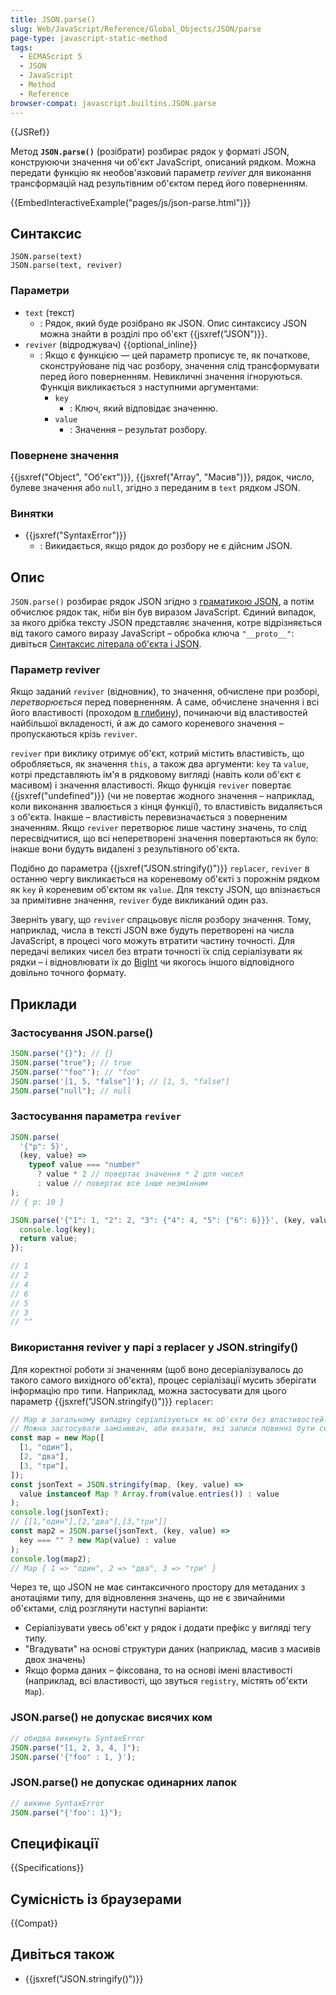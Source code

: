 ```yaml
---
title: JSON.parse()
slug: Web/JavaScript/Reference/Global_Objects/JSON/parse
page-type: javascript-static-method
tags:
  - ECMAScript 5
  - JSON
  - JavaScript
  - Method
  - Reference
browser-compat: javascript.builtins.JSON.parse
---
```


{{JSRef}}

Метод **`JSON.parse()`** (розібрати) розбирає рядок у форматі JSON, конструюючи значення чи об'єкт JavaScript, описаний рядком. Можна передати функцію як необов'язковий параметр _reviver_ для виконання трансформацій над результівним об'єктом перед його поверненням.

{{EmbedInteractiveExample("pages/js/json-parse.html")}}

## Синтаксис

```js-nolint
JSON.parse(text)
JSON.parse(text, reviver)
```

### Параметри

- `text` (текст)
  - : Рядок, який буде розібрано як JSON. Опис синтаксису JSON можна знайти в розділі про об'єкт {{jsxref("JSON")}}.
- `reviver` (відроджувач) {{optional_inline}}
  - : Якщо є функцією — цей параметр прописує те, як початкове, сконструйоване під час розбору, значення слід трансформувати перед його поверненням. Невикличні значення ігноруються. Функція викликається з наступними аргументами:
    - `key`
      - : Ключ, який відповідає значенню.
    - `value`
      - : Значення – результат розбору.

### Повернене значення

{{jsxref("Object", "Об'єкт")}}, {{jsxref("Array", "Масив")}}, рядок, число, булеве значення або `null`, згідно з переданим в `text` рядком JSON.

### Винятки

- {{jsxref("SyntaxError")}}
  - : Викидається, якщо рядок до розбору не є дійсним JSON.

## Опис

`JSON.parse()` розбирає рядок JSON згідно з [граматикою JSON](/uk/docs/Web/JavaScript/Reference/Global_Objects/JSON#full_json_grammar), а потім обчислює рядок так, ніби він був виразом JavaScript. Єдиний випадок, за якого дрібка тексту JSON представляє значення, котре відрізняється від такого самого виразу JavaScript – обробка ключа `"__proto__"`: дивіться [Синтаксис літерала об'єкта і JSON](/uk/docs/Web/JavaScript/Reference/Operators/Object_initializer#syntaksys-literala-obiekta-i-json).

### Параметр reviver

Якщо заданий `reviver` (відновник), то значення, обчислене при розборі, _перетворюється_ перед поверненням. А саме, обчислене значення і всі його властивості (проходом [в глибину](https://uk.wikipedia.org/wiki/%D0%9F%D0%BE%D1%88%D1%83%D0%BA_%D1%83_%D0%B3%D0%BB%D0%B8%D0%B1%D0%B8%D0%BD%D1%83)), починаючи від властивостей найбільшої вкладеності, й аж до самого кореневого значення – пропускаються крізь `reviver`.

`reviver` при виклику отримує об'єкт, котрий містить властивість, що обробляється, як значення `this`, а також два аргументи: `key` та `value`, котрі представляють ім'я в рядковому вигляді (навіть коли об'єкт є масивом) і значення властивості. Якщо функція `reviver` повертає {{jsxref("undefined")}} (чи не повертає жодного значення – наприклад, коли виконання звалюється з кінця функції), то властивість видаляється з об'єкта. Інакше – властивість перевизначається з поверненим значенням. Якщо `reviver` перетворює лише частину значень, то слід пересвідчитися, що всі неперетворені значення повертаються як було: інакше вони будуть видалені з результівного об'єкта.

Подібно до параметра {{jsxref("JSON.stringify()")}} `replacer`, `reviver` в останню чергу викликається на кореневому об'єкті з порожнім рядком як `key` й кореневим об'єктом як `value`. Для тексту JSON, що впізнається за примітивне значення, `reviver` буде викликаний один раз.

Зверніть увагу, що `reviver` спрацьовує після розбору значення. Тому, наприклад, числа в тексті JSON вже будуть перетворені на числа JavaScript, в процесі чого можуть втратити частину точності. Для передачі великих чисел без втрати точності їх слід серіалізувати як рядки – і відновлювати їх до [BigInt](/uk/docs/Web/JavaScript/Reference/Global_Objects/BigInt) чи якогось іншого відповідного довільно точного формату.

## Приклади

### Застосування JSON.parse()

```js
JSON.parse("{}"); // {}
JSON.parse("true"); // true
JSON.parse('"foo"'); // "foo"
JSON.parse('[1, 5, "false"]'); // [1, 5, "false"]
JSON.parse("null"); // null
```

### Застосування параметра `reviver`

```js
JSON.parse(
  '{"p": 5}',
  (key, value) =>
    typeof value === "number"
      ? value * 2 // повертає значення * 2 для чисел
      : value // повертає все інше незмінним
);
// { p: 10 }

JSON.parse('{"1": 1, "2": 2, "3": {"4": 4, "5": {"6": 6}}}', (key, value) => {
  console.log(key);
  return value;
});

// 1
// 2
// 4
// 6
// 5
// 3
// ""
```

### Використання reviver у парі з replacer у JSON.stringify()

Для коректної роботи зі значенням (щоб воно десеріалізувалось до такого самого вихідного об'єкта), процес серіалізації мусить зберігати інформацію про типи. Наприклад, можна застосувати для цього параметр {{jsxref("JSON.stringify()")}} `replacer`:

```js
// Map в загальному випадку серіалізуються як об'єкти без властивостей.
// Можна застосувати замінювач, аби вказати, які записи повинні бути серіалізовані.
const map = new Map([
  [1, "один"],
  [2, "два"],
  [3, "три"],
]);
const jsonText = JSON.stringify(map, (key, value) =>
  value instanceof Map ? Array.from(value.entries()) : value
);
console.log(jsonText);
// [[1,"один"],[2,"два"],[3,"три"]]
const map2 = JSON.parse(jsonText, (key, value) =>
  key === "" ? new Map(value) : value
);
console.log(map2);
// Map { 1 => "один", 2 => "два", 3 => "три" }
```

Через те, що JSON не має синтаксичного простору для метаданих з анотаціями типу, для відновлення значень, що не є звичайними об'єктами, слід розглянути наступні варіанти:

- Серіалізувати увесь об'єкт у рядок і додати префікс у вигляді тегу типу.
- "Вгадувати" на основі структури даних (наприклад, масив з масивів двох значень)
- Якщо форма даних – фіксована, то на основі імені властивості (наприклад, всі властивості, що звуться `registry`, містять об'єкти `Map`).

### JSON.parse() не допускає висячих ком

```js example-bad
// обидва викинуть SyntaxError
JSON.parse("[1, 2, 3, 4, ]");
JSON.parse('{"foo" : 1, }');
```

### JSON.parse() не допускає одинарних лапок

```js example-bad
// викине SyntaxError
JSON.parse("{'foo': 1}");
```

## Специфікації

{{Specifications}}

## Сумісність із браузерами

{{Compat}}

## Дивіться також

- {{jsxref("JSON.stringify()")}}
